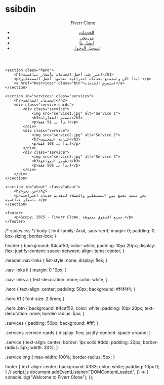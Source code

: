 # ssibdin
<!DOCTYPE html>
<html lang="en">
<head>
    <meta charset="UTF-8">
    <meta name="viewport" content="width=device-width, initial-scale=1.0">
    <title>Fiverr Clone</title>
    <link rel="stylesheet" href="styles.css">
</head>
<body>
    <header>
        <nav>
            <div class="logo">Fiverr Clone</div>
            <ul class="nav-links">
                <li><a href="#services">الخدمات</a></li>
                <li><a href="#about">من نحن</a></li>
                <li><a href="#contact">اتصل بنا</a></li>
                <li><a href="#login" class="btn">تسجيل الدخول</a></li>
            </ul>
        </nav>
    </header>

    <section class="hero">
        <h1>اعثر على أفضل الخدمات بأسعار تنافسية</h1>
        <p>ابدأ الآن واستمتع بخدمات احترافية تقدمها أفضل المستقلين.</p>
        <a href="#services" class="btn">استعرض الخدمات</a>
    </section>

    <section id="services" class="services">
        <h2>الخدمات الشائعة</h2>
        <div class="service-cards">
            <div class="service">
                <img src="service1.jpg" alt="Service 1">
                <h3>تصميم الشعارات</h3>
                <p>ابدأ بـ $5 فقط</p>
            </div>
            <div class="service">
                <img src="service2.jpg" alt="Service 2">
                <h3>كتابة المحتوى</h3>
                <p>ابدأ بـ $10 فقط</p>
            </div>
            <div class="service">
                <img src="service3.jpg" alt="Service 3">
                <h3>تطوير المواقع</h3>
                <p>ابدأ بـ $50 فقط</p>
            </div>
        </div>
    </section>

    <section id="about" class="about">
        <h2>من نحن</h2>
        <p>نحن منصة تجمع بين المستقلين والعملاء لتقديم خدمات احترافية بأسعار تنافسية.</p>
    </section>

    <footer>
        <p>&copy; 2025 - Fiverr Clone. جميع الحقوق محفوظة.</p>
    </footer>
</body>
</html>
/* styles.css */
body {
    font-family: Arial, sans-serif;
    margin: 0;
    padding: 0;
    box-sizing: border-box;
}

header {
    background: #4caf50;
    color: white;
    padding: 10px 20px;
    display: flex;
    justify-content: space-between;
    align-items: center;
}

.header .nav-links {
    list-style: none;
    display: flex;
}

.nav-links li {
    margin: 0 10px;
}

.nav-links a {
    text-decoration: none;
    color: white;
}

.hero {
    text-align: center;
    padding: 50px;
    background: #f4f4f4;
}

.hero h1 {
    font-size: 2.5rem;
}

.hero .btn {
    background: #4caf50;
    color: white;
    padding: 10px 20px;
    text-decoration: none;
    border-radius: 5px;
}

.services {
    padding: 50px;
    background: #fff;
}

.services .service-cards {
    display: flex;
    justify-content: space-around;
}

.service {
    text-align: center;
    border: 1px solid #ddd;
    padding: 20px;
    border-radius: 5px;
    width: 30%;
}

.service img {
    max-width: 100%;
    border-radius: 5px;
}

footer {
    text-align: center;
    background: #333;
    color: white;
    padding: 10px 0;
}
// script.js
document.addEventListener("DOMContentLoaded", () => {
    console.log("Welcome to Fiverr Clone");
});
